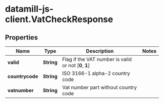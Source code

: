 # datamill-js-client.VatCheckResponse

## Properties
Name | Type | Description | Notes
------------ | ------------- | ------------- | -------------
**valid** | **String** | Flag if the VAT number is valid or not [**0**, **1**] | 
**countrycode** | **String** | ISO 3166-1 alpha-2 country code | 
**vatnumber** | **String** | Vat number part without country code | 


